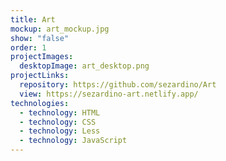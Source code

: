 ```yaml
---
title: Art
mockup: art_mockup.jpg
show: "false"
order: 1
projectImages:
  desktopImage: art_desktop.png
projectLinks:
  repository: https://github.com/sezardino/Art
  view: https://sezardino-art.netlify.app/
technologies:
  - technology: HTML
  - technology: CSS
  - technology: Less
  - technology: JavaScript
---
```

